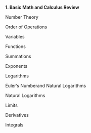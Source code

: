 
**1. Basic Math and Calculus Review**

Number Theory

Order of Operations

Variables

Functions

Summations

Exponents

Logarithms 

Euler’s Numberand Natural Logarithms 

Natural Logarithms

Limits

Derivatives 

Integrals
